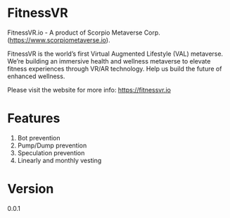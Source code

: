 # FitnessVR
FitnessVR.io - A product of Scorpio Metaverse Corp. (https://www.scorpiometaverse.io). 

FitnessVR is the world’s first Virtual Augmented Lifestyle (VAL) metaverse. We’re building an immersive health and wellness metaverse to elevate fitness experiences through VR/AR technology. Help us build the future of enhanced wellness.

Please visit the website for more info: https://fitnessvr.io

# Features
1. Bot prevention
2. Pump/Dump prevention
3. Speculation prevention
4. Linearly and monthly vesting 

# Version
0.0.1
